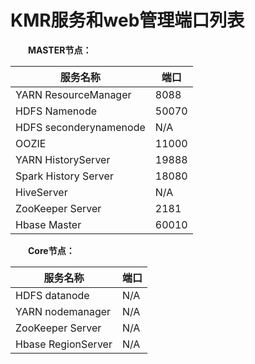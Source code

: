 
# KMR服务和web管理端口列表


　　**MASTER节点：**

| 服务名称 | 端口 |
| -- | -- |
| YARN ResourceManager | 8088 |
| HDFS Namenode | 50070 |
| HDFS seconderynamenode | N/A |
| OOZIE | 11000 |
| YARN HistoryServer | 19888 |
| Spark History Server | 18080 |
| HiveServer | N/A |
| ZooKeeper Server | 2181 |
| Hbase Master | 60010 |

　　**Core节点：**
  
| 服务名称 | 端口 |
| -- | -- |
| HDFS datanode | N/A |
| YARN nodemanager | N/A |
| ZooKeeper Server | N/A |
| Hbase RegionServer | N/A |